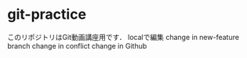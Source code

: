 # git-practice
このリポジトリはGit動画講座用です．
localで編集
change in new-feature branch
change in conflict
change in Github
